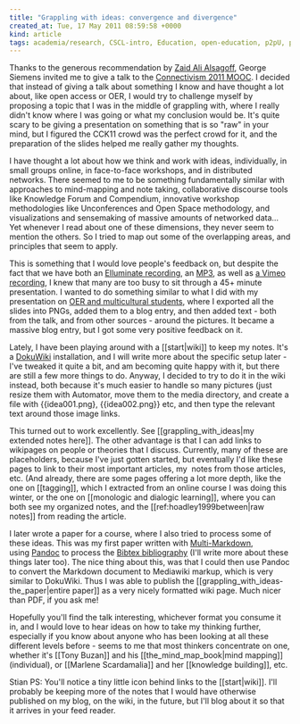 ```yaml
---
title: "Grappling with ideas: convergence and divergence"
created_at: Tue, 17 May 2011 08:59:58 +0000
kind: article
tags: academia/research, CSCL-intro, Education, open-education, p2pU, plenk2010
---
```


Thanks to the generous recommendation by [Zaid Ali
Alsagoff](http://zaidlearn.blogspot.com/), George Siemens invited me to
give a talk to the [Connectivism 2011 MOOC](http://cck11.mooc.ca/). I
decided that instead of giving a talk about something I know and have
thought a lot about, like open access or OER, I would try to challenge
myself by proposing a topic that I was in the middle of grappling with,
where I really didn't know where I was going or what my conclusion would
be. It's quite scary to be giving a presentation on something that is so
"raw" in your mind, but I figured the CCK11 crowd was the perfect crowd
for it, and the preparation of the slides helped me really gather my
thoughts.

I have thought a lot about how we think and work with ideas,
individually, in small groups online, in face-to-face workshops, and in
distributed networks. There seemed to me to be something fundamentally
similar with approaches to mind-mapping and note taking, collaborative
discourse tools like Knowledge Forum and Compendium, innovative workshop
methodologies like Unconferences and Open Space methodology, and
visualizations and sensemaking of massive amounts of networked data...
Yet whenever I read about one of these dimensions, they never seem to
mention the others. So I tried to map out some of the overlapping areas,
and principles that seem to apply.

This is something that I would love people's feedback on, but despite
the fact that we have both an [Elluminate
recording](https://sas.elluminate.com/site/external/jwsdetect/playback.jnlp?psid=2011-04-06.0734.M.D020A8F94687A60B3D95DF94DA4CE4.vcr&sid=2008104),
an [MP3](http://reganmian.net/files/cck11.mp3), as well as [a Vimeo
recording](http://vimeo.com/22403448), I knew that many are too busy to
sit through a 45+ minute presentation. I wanted to do something similar
to what I did with my presentation on [OER and multicultural
students](http://reganmian.net/blog/2010/12/07/oer-for-a-multicultural-classroom-student-as-user-and-producer/),
where I exported all the slides into PNGs, added them to a blog entry,
and then added text - both from the talk, and from other sources -
around the pictures. It became a massive blog entry, but I got some very
positive feedback on it.

Lately, I have been playing around with a [[start|wiki]] to keep my
notes. It's a [DokuWiki](http://dokuwiki.org) installation, and I will
write more about the specific setup later - I've tweaked it quite a bit,
and am becoming quite happy with it, but there are still a few more
things to do. Anyway, I decided to try to do it in the wiki instead,
both because it's much easier to handle so many pictures (just resize
them with Automator, move them to the media directory, and create a file
with {{idea001.png}, {{idea002.png}} etc, and then type the relevant
text around those image links.

This turned out to work excellently. See [[grappling\_with\_ideas|my
extended notes here]]. The other advantage is that I can add links to
wikipages on people or theories that I discuss. Currently, many of these
are placeholders, because I've just gotten started, but eventually I'd
like these pages to link to their most important articles, my  notes
from those articles, etc. (And already, there are some pages offering a
lot more depth, like the one on [[tagging]], which I extracted from an
online course I was doing this winter, or the one on [[monologic and
dialogic learning]], where you can both see my organized notes, and the
[[ref:hoadley1999between|raw notes]] from reading the article.

I later wrote a paper for a course, where I also tried to process some
of these ideas. This was my first paper written
with [Multi-Markdown](http://fletcherpenney.net/multimarkdown/),
using [Pandoc](http://johnmacfarlane.net/pandoc/) to process the [Bibtex
bibliography](http://www.bibtex.org/) (I'll write more about these
things later too). The nice thing about this, was that I could then use
Pandoc to convert the Markdown document to Mediawiki markup, which is
very similar to DokuWiki. Thus I was able to publish the
[[grappling\_with\_ideas-the\_paper|entire paper]] as a very nicely
formatted wiki page. Much nicer than PDF, if you ask me!

Hopefully you'll find the talk interesting, whichever format you consume
it in, and I would love to hear ideas on how to take my thinking
further, especially if you know about anyone who has been looking at all
these different levels before - seems to me that most thinkers
concentrate on one, whether it's [[Tony Buzan]] and his
[[the\_mind\_map\_book|mind mapping]] (individual), or [[Marlene
Scardamalia]] and her [[knowledge building]], etc.

Stian PS: You'll notice a tiny little icon behind links to the
[[start|wiki]]. I'll probably be keeping more of the notes that I would
have otherwise published on my blog, on the wiki, in the future, but
I'll blog about it so that it arrives in your feed reader.
